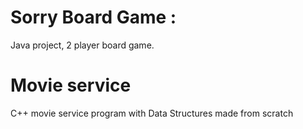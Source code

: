 # Sorry Board Game :
Java project, 2 player board game.

# Movie service
C++ movie service program with Data Structures made from scratch

# 
